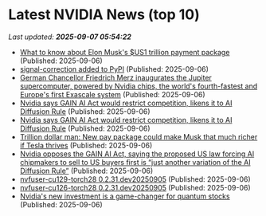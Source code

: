 # Latest NVIDIA News (top 10)
_Last updated: **2025-09-07 05:54:22**_

- [What to know about Elon Musk's $US1 trillion payment package](https://www.abc.net.au/news/2025-09-06/elon-musk-1-trillion-tesla-payment-package-explained/105743354) (Published: 2025-09-06)
- [signal-correction added to PyPI](https://pypi.org/project/signal-correction/) (Published: 2025-09-06)
- [German Chancellor Friedrich Merz inaugurates the Jupiter supercomputer, powered by Nvidia chips, the world's fourth-fastest and Europe's first Exascale system](https://biztoc.com/x/c8f9ed9ddeff1336) (Published: 2025-09-06)
- [Nvidia says GAIN AI Act would restrict competition, likens it to AI Diffusion Rule](https://indianexpress.com/article/technology/nvidia-says-gain-ai-act-would-restrict-competition-likens-it-to-ai-diffusion-rule-10233352/) (Published: 2025-09-06)
- [Nvidia says GAIN AI Act would restrict competition, likens it to AI Diffusion Rule](https://economictimes.indiatimes.com/tech/technology/nvidia-says-gain-ai-act-would-restrict-competition-likens-it-to-ai-diffusion-rule/articleshow/123729643.cms) (Published: 2025-09-06)
- [Trillion dollar man: New pay package could make Musk that much richer if Tesla thrives](https://economictimes.indiatimes.com/news/international/global-trends/trillion-dollar-man-new-pay-package-could-make-musk-that-much-richer-if-tesla-thrives/articleshow/123729072.cms) (Published: 2025-09-06)
- [Nvidia opposes the GAIN AI Act, saying the proposed US law forcing AI chipmakers to sell to US buyers first is “just another variation of the AI Diffusion Rule”](https://biztoc.com/x/1b8fb93c79b3fec9) (Published: 2025-09-06)
- [nvfuser-cu129-torch28 0.2.31.dev20250905](https://pypi.org/project/nvfuser-cu129-torch28/0.2.31.dev20250905/) (Published: 2025-09-06)
- [nvfuser-cu126-torch28 0.2.31.dev20250905](https://pypi.org/project/nvfuser-cu126-torch28/0.2.31.dev20250905/) (Published: 2025-09-06)
- [Nvidia's new investment is a game-changer for quantum stocks](https://www.thestreet.com/technology/nvidias-new-investment-is-a-game-changer-for-quantum-stocks) (Published: 2025-09-06)
